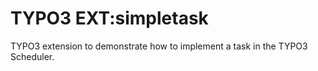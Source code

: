 # TYPO3 EXT:simpletask

TYPO3 extension to demonstrate how to implement a task in the TYPO3 Scheduler.
